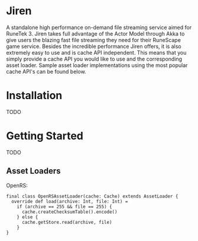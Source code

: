 # Jiren
A standalone high performance on-demand file streaming service aimed for RuneTek 3. Jiren takes full advantage of the Actor Model through Akka to give users the blazing fast file streaming they need for their RuneScape game service. Besides the incredible performance Jiren offers, it is also extremely easy to use and is cache API independent. This means that you simply provide a cache API you would like to use and the corresponding asset loader. Sample asset loader implementations using the most popular cache API's can be found below.

# Installation
TODO

# Getting Started
TODO

## Asset Loaders
OpenRS:

```
final class OpenRSAssetLoader(cache: Cache) extends AssetLoader {
  override def load(archive: Int, file: Int) =
    if (archive == 255 && file == 255) {
      cache.createChecksumTable().encode()
    } else {
      cache.getStore.read(archive, file)
    }
}
```